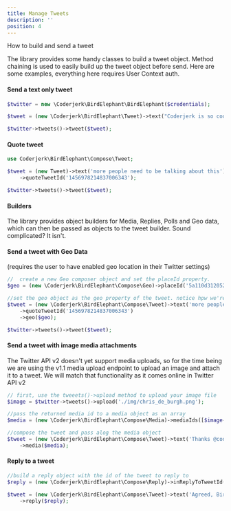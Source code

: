 ```yaml
---
title: Manage Tweets
description: ''
position: 4
---
```


How to build and send a tweet

The library provides some handy classes to build a tweet object. Method chaining is used to easily build up the tweet object before send. Here are some examples, everything here requires User Context auth.

#### Send a text only tweet

```php
$twitter = new \Coderjerk\BirdElephant\BirdElephant($credentials);

$tweet = (new \Coderjerk\BirdElephant\Tweet)->text("Coderjerk is so cool. I'd love to help his work out by sponsoring him.");

$twitter->tweets()->tweet($tweet);
```
#### Quote tweet
```php
use Coderjerk\BirdElephant\Compose\Tweet;

$tweet = (new Tweet)->text('more people need to be talking about this')
    ->quoteTweetId('1456978214837006343');

$twitter->tweets()->tweet($tweet);
```
#### Builders
The library provides object builders for Media, Replies, Polls and Geo data, which can then be passed as objects to the tweet builder. Sound complicated? It isn't.

#### Send a tweet with Geo Data
(requires the user to have enabled geo location in their Twitter settings)

```php
//  create a new Geo composer object and set the placeId property.
$geo = (new \Coderjerk\BirdElephant\Compose\Geo)->placeId('5a110d312052166f');

//set the geo object as the geo property of the tweet. notice hpw we're using method chaining to set other properties at the same time?
$tweet = (new \Coderjerk\BirdElephant\Compose\Tweet)->text('more people need to be talking about this')
    ->quoteTweetId('1456978214837006343')
    ->geo($geo);

$twitter->tweets()->tweet($tweet);
```
#### Send a tweet with image media attachments
The Twitter API v2 doesn't yet support media uploads, so for the time being we are using the v1.1 media upload endpoint to upload an image and attach it to a tweet. We will match that functionality as it comes online in Twitter API v2

```php
// first, use the tweeets()->upload method to upload your image file
$image = $twitter->tweets()->upload('./img/chris_de_burgh.png');

//pass the returned media id to a media object as an array
$media = (new \Coderjerk\BirdElephant\Compose\Media)->mediaIds([$image->media_id_string]);

//compose the tweet and pass alog the media object
$tweet = (new \Coderjerk\BirdElephant\Compose\Tweet)->text('Thanks @coderjerk')
    ->media($media);
```

#### Reply to a tweet
```php
//build a reply object with the id of the tweet to reply to
$reply = (new \Coderjerk\BirdElephant\Compose\Reply)->inReplyToTweetId('1456978214837006343');

$tweet = (new \Coderjerk\BirdElephant\Compose\Tweet)->text('Agreed, Bird Elephant is the best twitter API v2 php library going.')
    ->reply($reply);
```

